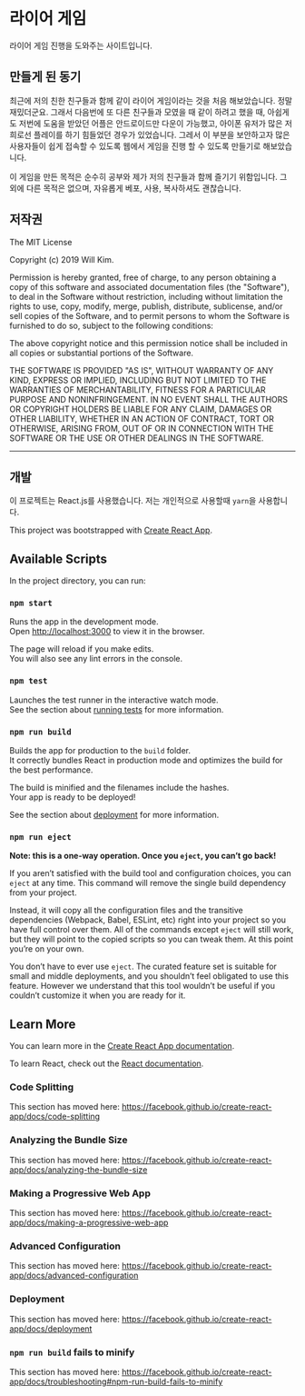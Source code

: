 # 라이어 게임
라이어 게임 진행을 도와주는 사이트입니다.

## 만들게 된 동기
최근에 저의 친한 친구들과 함께 같이 라이어 게임이라는 것을 처음 해보았습니다. 정말 재밌더군요. 그래서 다음번에 또 다른 친구들과 모였을 때 같이 하려고 했을 때, 아쉽게도 저번에 도움을 받았던 어플은 안드로이드만 다운이 가능했고, 아이폰 유저가 많은 저희로선 플레이를 하기 힘들었던 경우가 있었습니다. 그레서 이 부분을 보안하고자 많은 사용자들이 쉽게 접속할 수 있도록 웹에서 게임을 진행 할 수 있도록 만들기로 해보았습니다.

이 게임을 만든 목적은 순수히 공부와 제가 저의 친구들과 함께 즐기기 위함입니다. 그 외에 다른 목적은 없으며, 자유롭게 베포, 사용, 복사하셔도 괜찮습니다.


## 저작권
The MIT License

Copyright (c) 2019 Will Kim.

Permission is hereby granted, free of charge, to any person obtaining a copy
of this software and associated documentation files (the "Software"), to deal
in the Software without restriction, including without limitation the rights
to use, copy, modify, merge, publish, distribute, sublicense, and/or sell
copies of the Software, and to permit persons to whom the Software is
furnished to do so, subject to the following conditions:

The above copyright notice and this permission notice shall be included in
all copies or substantial portions of the Software.

THE SOFTWARE IS PROVIDED "AS IS", WITHOUT WARRANTY OF ANY KIND, EXPRESS OR
IMPLIED, INCLUDING BUT NOT LIMITED TO THE WARRANTIES OF MERCHANTABILITY,
FITNESS FOR A PARTICULAR PURPOSE AND NONINFRINGEMENT. IN NO EVENT SHALL THE
AUTHORS OR COPYRIGHT HOLDERS BE LIABLE FOR ANY CLAIM, DAMAGES OR OTHER
LIABILITY, WHETHER IN AN ACTION OF CONTRACT, TORT OR OTHERWISE, ARISING FROM,
OUT OF OR IN CONNECTION WITH THE SOFTWARE OR THE USE OR OTHER DEALINGS IN
THE SOFTWARE.

---

## 개발
이 프로젝트는 React.js를 사용했습니다. 저는 개인적으로 사용할때 `yarn`을 사용합니다.

This project was bootstrapped with [Create React App](https://github.com/facebook/create-react-app).

## Available Scripts

In the project directory, you can run:

### `npm start`

Runs the app in the development mode.<br>
Open [http://localhost:3000](http://localhost:3000) to view it in the browser.

The page will reload if you make edits.<br>
You will also see any lint errors in the console.

### `npm test`

Launches the test runner in the interactive watch mode.<br>
See the section about [running tests](https://facebook.github.io/create-react-app/docs/running-tests) for more information.

### `npm run build`

Builds the app for production to the `build` folder.<br>
It correctly bundles React in production mode and optimizes the build for the best performance.

The build is minified and the filenames include the hashes.<br>
Your app is ready to be deployed!

See the section about [deployment](https://facebook.github.io/create-react-app/docs/deployment) for more information.

### `npm run eject`

**Note: this is a one-way operation. Once you `eject`, you can’t go back!**

If you aren’t satisfied with the build tool and configuration choices, you can `eject` at any time. This command will remove the single build dependency from your project.

Instead, it will copy all the configuration files and the transitive dependencies (Webpack, Babel, ESLint, etc) right into your project so you have full control over them. All of the commands except `eject` will still work, but they will point to the copied scripts so you can tweak them. At this point you’re on your own.

You don’t have to ever use `eject`. The curated feature set is suitable for small and middle deployments, and you shouldn’t feel obligated to use this feature. However we understand that this tool wouldn’t be useful if you couldn’t customize it when you are ready for it.

## Learn More

You can learn more in the [Create React App documentation](https://facebook.github.io/create-react-app/docs/getting-started).

To learn React, check out the [React documentation](https://reactjs.org/).

### Code Splitting

This section has moved here: https://facebook.github.io/create-react-app/docs/code-splitting

### Analyzing the Bundle Size

This section has moved here: https://facebook.github.io/create-react-app/docs/analyzing-the-bundle-size

### Making a Progressive Web App

This section has moved here: https://facebook.github.io/create-react-app/docs/making-a-progressive-web-app

### Advanced Configuration

This section has moved here: https://facebook.github.io/create-react-app/docs/advanced-configuration

### Deployment

This section has moved here: https://facebook.github.io/create-react-app/docs/deployment

### `npm run build` fails to minify

This section has moved here: https://facebook.github.io/create-react-app/docs/troubleshooting#npm-run-build-fails-to-minify
